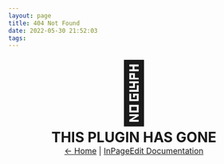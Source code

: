 ```yaml
---
layout: page
title: 404 Not Found
date: 2022-05-30 21:52:03
tags:
---
```


<div style="text-align: center;">

<div style="font-size: 120px;">
  💩
</div>

<div style="font-size: 28px; font-weight: bold;">
  THIS PLUGIN HAS GONE
</div>

<div style="margin-bottom: 2rem; font-size: 1rem;">
  <a href="/">← Home</a> | <a href="https://ipe.js.org">InPageEdit Documentation</a>
</div>

</div>
